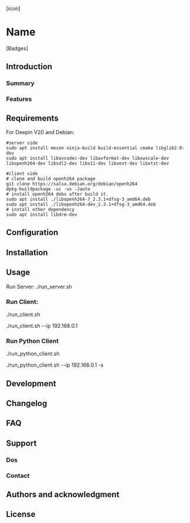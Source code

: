 [icon]

# Name

[Badges]

## Introduction

### Summary

### Features

## Requirements
For Deepin V20 and Debian:
```
#server side
sudo apt install meson ninja-build build-essential cmake libglib2.0-dev
sudo apt install libavcodec-dev libavformat-dev libswscale-dev libopenh264-dev libsdl2-dev libx11-dev libxext-dev libxtst-dev

#client side
# clone and build openh264 package
git clone https://salsa.debian.org/debian/openh264
dpkg-buildpackage -uc -us -Jauto
# install openh264 debs after build it.
sudo apt install ./libopenh264-7_2.3.1+dfsg-3_amd64.deb
sudo apt install ./libopenh264-dev_2.3.1+dfsg-3_amd64.deb
# install other dependency
sudo apt install libdrm-dev
```

## Configuration

## Installation

## Usage
Run Server:
./run_server.sh

### Run Client:
./run_client.sh

./run_client.sh --ip 192.168.0.1
### Run Python Client
./run_python_client.sh

./run_python_client.sh --ip 192.168.0.1 -s

## Development

## Changelog

## FAQ

## Support

### Dos

### Contact

## Authors and acknowledgment

## License

